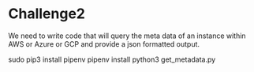 # Challenge2

We need to write code that will query the meta data of an instance within AWS or Azure or GCP and provide a json formatted output. 

sudo pip3 install pipenv
pipenv install
python3 get_metadata.py

